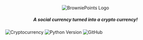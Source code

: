 <p align="center"><img src="https://github.com/avinashshenoy97/test/blob/master/extras/browniepoints_logo_black.png" alt="BrowniePoints Logo">

<h5 align="center"> A social currency turned into a crypto currency! </h5>

</p>

![Cryptocurrency](https://img.shields.io/badge/crypto-currency-gold.svg)
![Python Version](https://img.shields.io/badge/python-3.7-blue.svg)
![GitHub](https://img.shields.io/github/license/mashape/apistatus.svg)